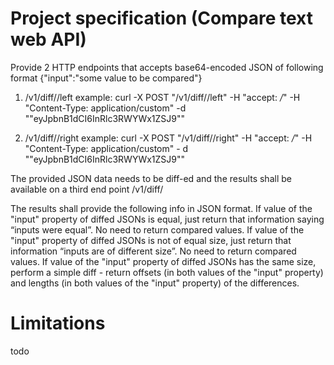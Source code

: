 # Project specification (Compare text web API)

Provide 2 HTTP endpoints that accepts base64-encoded JSON of following format
{"input":"some value to be compared"}

1) <host>/v1/diff/<ID>/left
example: curl -X POST "<host>/v1/diff/<ID>/left" -H "accept: */*" -H "Content-Type: application/custom" -d
"\"eyJpbnB1dCI6InRlc3RWYWx1ZSJ9\""

2) <host>/v1/diff/<ID>/right
example: curl -X POST "<host>/v1/diff/<ID>/right" -H "accept: */*" -H "Content-Type: application/custom" -
d "\"eyJpbnB1dCI6InRlc3RWYWx1ZSJ9\""

The provided JSON data needs to be diff-ed and the results shall be available on a third end point
<host>/v1/diff/<ID>

The results shall provide the following info in JSON format.
If value of the "input" property of diffed JSONs is equal, just return that information saying “inputs were equal”. No need to return
compared values.
If value of the "input" property of diffed JSONs is not of equal size, just return that information “inputs are of different size”. No need
to return compared values.
If value of the "input" property of diffed JSONs has the same size, perform a simple diff - return offsets (in both values of the "input"
property) and lengths (in both values of the "input" property) of the differences.

# Limitations
todo
